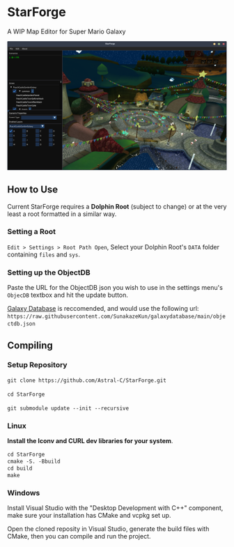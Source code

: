 # StarForge

A WIP Map Editor for Super Mario Galaxy

![screenshot](preview.png)

## How to Use

Current StarForge requires a **Dolphin Root** (subject to change) or at the very least a root formatted in a similar way.

### Setting a Root

`Edit > Settings > Root Path Open`, Select your Dolphin Root's `DATA` folder containing `files` and `sys`. 

### Setting up the ObjectDB

Paste the URL for the ObjectDB json you wish to use in the settings menu's `ObjecDB` textbox and hit the update button. 


[Galaxy Database](https://github.com/SunakazeKun/galaxydatabase) is reccomended, and would use the following url:
`https://raw.githubusercontent.com/SunakazeKun/galaxydatabase/main/objectdb.json`


## Compiling

### Setup Repository

```
git clone https://github.com/Astral-C/StarForge.git

cd StarForge

git submodule update --init --recursive
```


### Linux

**Install the Iconv and CURL dev libraries for your system**.

```
cd StarForge
cmake -S. -Bbuild
cd build
make
```

### Windows

Install Visual Studio with the "Desktop Development with C++" component, make sure your installation has CMake and vcpkg set up.

Open the cloned reposity in Visual Studio, generate the build files with CMake, then you can compile and run the project.